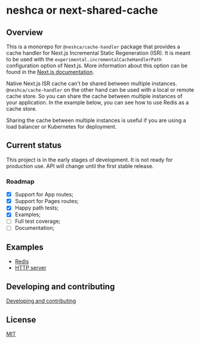 # neshca or next-shared-cache

## Overview

This is a monorepo for `@neshca/cache-handler` package that provides a cache handler for Next.js Incremental Static Regeneration (ISR). It is meant to be used with the `experimental.incrementalCacheHandlerPath` configuration option of Next.js. More information about this option can be found in the [Next.js documentation](https://nextjs.org/docs/app/api-reference/next-config-js/incrementalCacheHandlerPath).

Native Next.js ISR cache can't be shared between multiple instances. `@neshca/cache-handler` on the other hand can be used with a local or remote cache store. So you can share the cache between multiple instances of your application. In the example below, you can see how to use Redis as a cache store.

Sharing the cache between multiple instances is useful if you are using a load balancer or Kubernetes for deployment.

## Current status

This project is in the early stages of development. It is not ready for production use. API will change until the first stable release.

### Roadmap

-   [x] Support for App routes;
-   [x] Support for Pages routes;
-   [x] Happy path tests;
-   [x] Examples;
-   [ ] Full test coverage;
-   [ ] Documentation;

## Examples

-   [Redis](./docs/examples/use-with-redis.md)
-   [HTTP server](./docs/examples/use-with-http-server.md)

## Developing and contributing

[Developing and contributing](./docs/contributing/main.md)

## License

[MIT](./LICENSE)
